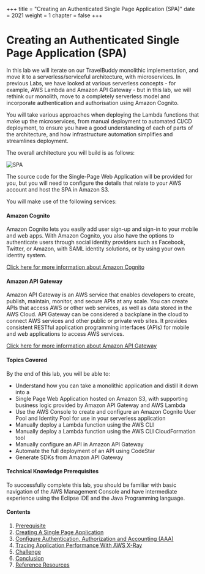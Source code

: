 +++
title = "Creating an Authenticated Single Page Application (SPA)"
date = 2021
weight = 1
chapter = false
+++

# Creating an Authenticated Single Page Application (SPA)

In this lab we will iterate on our TravelBuddy monolithic implementation, and move it to a serverless/serviceful architecture, with microservices. In previous Labs, we have looked at various serverless concepts - for example, AWS Lambda and Amazon API Gateway - but in this lab, we will rethink our monolith, move to a completely serverless model and incorporate authentication and authorisation using Amazon Cognito.

You will take various approaches when deploying the Lambda functions that make up the microservices, from manual deployment to automated CI/CD deployment, to ensure you have a good understanding of each of parts of the architecture, and how infrastructure automation simplifies and streamlines deployment.

The overall architecture you will build is as follows:

![SPA](/images/0.png)

The source code for the Single-Page Web Application will be provided for you, but you will need to configure the details that relate to your AWS account and host the SPA in Amazon S3.

You will make use of the following services:

#### Amazon Cognito
Amazon Cognito lets you easily add user sign-up and sign-in to your mobile and web apps. With Amazon Cognito, you also have the options to authenticate users through social identity providers such as Facebook, Twitter, or Amazon, with SAML identity solutions, or by using your own identity system.

[Click here for more information about Amazon Cognito](https://aws.amazon.com/cognito/)


#### Amazon API Gateway
Amazon API Gateway is an AWS service that enables developers to create, publish, maintain, monitor, and secure APIs at any scale. You can create APIs that access AWS or other web services, as well as data stored in the AWS Cloud. API Gateway can be considered a backplane in the cloud to connect AWS services and other public or private web sites. It provides consistent RESTful application programming interfaces (APIs) for mobile and web applications to access AWS services.

[Click here for more information about Amazon API Gateway](https://aws.amazon.com/apigateway/)

#### Topics Covered
By the end of this lab, you will be able to:
- Understand how you can take a monolithic application and distill it down into a
- Single Page Web Application hosted on Amazon S3, with supporting business logic provided by Amazon API Gateway and AWS Lambda
- Use the AWS Console to create and configure an Amazon Cognito User Pool and Identity Pool for use in your serverless application
- Manually deploy a Lambda function using the AWS CLI
- Manually deploy a Lambda function using the AWS CLI CloudFormation tool
- Manually configure an API in Amazon API Gateway
- Automate the full deployment of an API using CodeStar
- Generate SDKs from Amazon API Gateway

#### Technical Knowledge Prerequisites
To successfully complete this lab, you should be familiar with basic navigation of the AWS Management Console and have intermediate experience using the Eclipse IDE and the Java Programming language.

#### Contents

1. [Prerequisite](1-prerequisites/)
2. [Creating A Single Page Application](2-spa/)
3. [Configure Authentication, Authorization and Accounting (AAA)](3-aaa/)
4. [Tracing Application Performance With AWS X-Ray](4-xray/)
5. [Challenge](5-challenge/)
6. [Conclusion](6-conclusion/)
7. [Reference Resources](7-resources/)